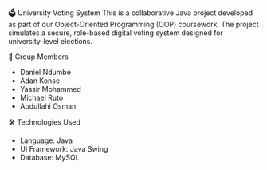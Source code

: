 🗳️ University Voting System 
This is a collaborative Java project developed as part of our Object-Oriented Programming (OOP) coursework. The project simulates a secure, role-based digital voting system designed for university-level elections.

👥 Group Members
- Daniel Ndumbe
- Adan Konse
- Yassir Mohammed
- Michael Ruto
- Abdullahi Osman

🛠️ Technologies Used
- Language: Java
- UI Framework: Java Swing
- Database: MySQL
